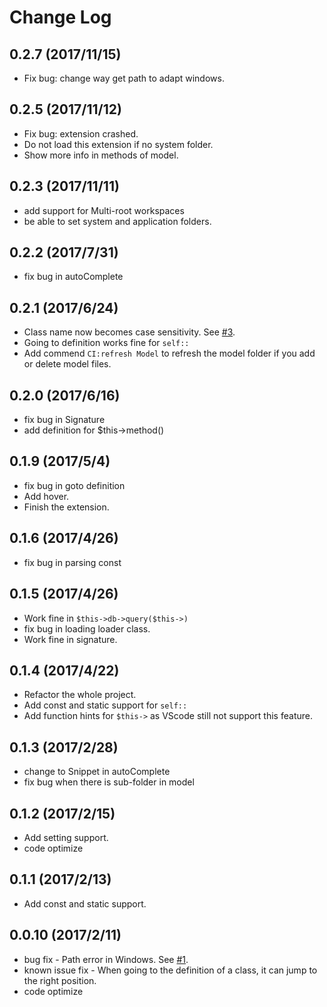 # Change Log

## 0.2.7 (2017/11/15)
* Fix bug: change way get path to adapt windows.

## 0.2.5 (2017/11/12)
* Fix bug: extension crashed.
* Do not load this extension if no system folder.
* Show more info in methods of model.

## 0.2.3 (2017/11/11)
* add support for Multi-root workspaces
* be able to set system and application folders.

## 0.2.2 (2017/7/31)
* fix bug in autoComplete

## 0.2.1 (2017/6/24)
* Class name now becomes case sensitivity. See [#3](https://github.com/smallp/vscode-ci/issues/3).
* Going to definition works fine for `self::`
* Add commend `CI:refresh Model` to refresh the model folder if you add or delete model files.

## 0.2.0 (2017/6/16)
* fix bug in Signature
* add definition for $this->method()

## 0.1.9 (2017/5/4)
* fix bug in goto definition
* Add hover.
* Finish the extension.

## 0.1.6 (2017/4/26)
* fix bug in parsing const

## 0.1.5 (2017/4/26)
* Work fine in `$this->db->query($this->)`
* fix bug in loading loader class.
* Work fine in signature.

## 0.1.4 (2017/4/22)
* Refactor the whole project.
* Add const and static support for `self::`
* Add function hints for `$this->` as VScode still not support this feature.

## 0.1.3 (2017/2/28)
* change to Snippet in autoComplete
* fix bug when there is sub-folder in model

## 0.1.2 (2017/2/15)
* Add setting support.
* code optimize

## 0.1.1 (2017/2/13)
* Add const and static support.

## 0.0.10 (2017/2/11)
* bug fix - Path error in Windows. See [#1](https://github.com/smallp/vscode-ci/issues/1).
* known issue fix - When going to the definition of a class, it can jump to the right position.
* code optimize